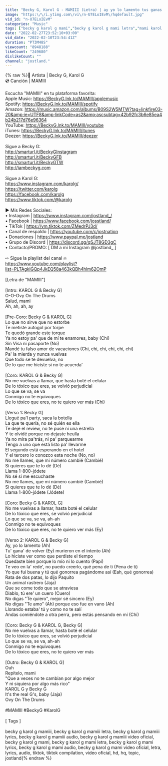 ```yaml
---
title: "Becky G, Karol G - MAMIII (Letra) | ay yo lo lamento tus ganas de volver murieron en el intento"
image: "https:\/\/i.ytimg.com\/vi\/n-U7ELoIEvM\/hqdefault.jpg"
vid_id: "n-U7ELoIEvM"
categories: "Music"
tags: ["becky g karol g mami","becky g karol g mami letra","mami karol g"]
date: "2022-02-27T23:52:10+03:00"
vid_date: "2022-02-10T23:54:41Z"
duration: "PT3M48S"
viewcount: "8948188"
likeCount: "249680"
dislikeCount: ""
channel: "jostland."
---
```

{% raw %}👤 Artista | Becky G, Karol G<br />💿 Canción | MAMIII<br /><br />Escucha &quot;MAMIII&quot; en tu plataforma favorita:<br />Apple Music: <a rel="nofollow" target="blank" href="https://BeckyG.lnk.to/MAMIII/applemusic">https://BeckyG.lnk.to/MAMIII/applemusic</a> <br />Spotify: <a rel="nofollow" target="blank" href="https://BeckyG.lnk.to/MAMIII/spotify">https://BeckyG.lnk.to/MAMIII/spotify</a> <br />Amazon: <a rel="nofollow" target="blank" href="https://music.amazon.com/albums/B09S2W5MTW?tag=linkfire03-20&amp;ie=UTF8&amp;linkCode=as2&amp;ascsubtag=42b92fc3b6e85ea4b24b217d76e96364">https://music.amazon.com/albums/B09S2W5MTW?tag=linkfire03-20&amp;ie=UTF8&amp;linkCode=as2&amp;ascsubtag=42b92fc3b6e85ea4b24b217d76e96364</a><br />YouTube: <a rel="nofollow" target="blank" href="https://BeckyG.lnk.to/MAMIII/youtube">https://BeckyG.lnk.to/MAMIII/youtube</a> <br />iTunes: <a rel="nofollow" target="blank" href="https://BeckyG.lnk.to/MAMIII/itunes">https://BeckyG.lnk.to/MAMIII/itunes</a> <br />Deezer: <a rel="nofollow" target="blank" href="https://BeckyG.lnk.to/MAMIII/deezer">https://BeckyG.lnk.to/MAMIII/deezer</a> <br /><br />Sigue a Becky G:<br /><a rel="nofollow" target="blank" href="http://smarturl.it/BeckyGInstagram">http://smarturl.it/BeckyGInstagram</a><br /><a rel="nofollow" target="blank" href="http://smarturl.it/BeckyGFB">http://smarturl.it/BeckyGFB</a><br /><a rel="nofollow" target="blank" href="http://smarturl.it/BeckyGTW">http://smarturl.it/BeckyGTW</a><br /><a rel="nofollow" target="blank" href="http://iambeckyg.com">http://iambeckyg.com</a><br /><br />Sigue a Karol G:<br /><a rel="nofollow" target="blank" href="https://www.instagram.com/karolg/">https://www.instagram.com/karolg/</a> <br /><a rel="nofollow" target="blank" href="https://twitter.com/karolg">https://twitter.com/karolg</a> <br /><a rel="nofollow" target="blank" href="https://facebook.com/karolg">https://facebook.com/karolg</a> <br /><a rel="nofollow" target="blank" href="https://www.tiktok.com/@karolg">https://www.tiktok.com/@karolg</a><br /><br />► Mis Redes Sociales:<br />• Instagram | <a rel="nofollow" target="blank" href="https://www.instagram.com/jostland_/">https://www.instagram.com/jostland_/</a><br />• Facebook | <a rel="nofollow" target="blank" href="https://www.facebook.com/josstland/">https://www.facebook.com/josstland/</a><br />• TikTok | <a rel="nofollow" target="blank" href="https://vm.tiktok.com/ZMedrPJ3d/">https://vm.tiktok.com/ZMedrPJ3d/</a><br />• Canal de respaldo | <a rel="nofollow" target="blank" href="https://youtube.com/c/jostnation">https://youtube.com/c/jostnation</a><br />• Donaciones | <a rel="nofollow" target="blank" href="https://www.paypal.me/jostland">https://www.paypal.me/jostland</a><br />• Grupo de Discord | <a rel="nofollow" target="blank" href="https://discord.gg/qSJT8GD3gC">https://discord.gg/qSJT8GD3gC</a><br />• Contacto/PROMO: [ DM a mi Instagram @jostland_ ]<br /><br />⇨ Sigue la playlist del canal 🔥<br /><a rel="nofollow" target="blank" href="https://www.youtube.com/playlist?list=PLTAgklGQp4JkEQ58a463kQBh4hlm62OmP">https://www.youtube.com/playlist?list=PLTAgklGQp4JkEQ58a463kQBh4hlm62OmP</a><br /><br />[Letra de &quot;MAMIII&quot;]<br /><br />[Intro: KAROL G &amp; Becky G]<br />O-O-Ovy On The Drums<br />Salud, mami<br />Ah, ah, ah, ay<br /><br />[Pre-Coro: Becky G &amp; KAROL G]<br />Lo que no sirve que no estorbe<br />Te metiste autogol por torpe<br />Te quedó grande este torque<br />Ya no estoy pa' que de mí te enamores, baby (Chi)<br />Sin Visa ni pasaporte (No)<br />Mandé tu falso amor de vacaciones (Chi, chi, chi, chi, chi, chi)<br />Pa' la mierda y nunca vuelvas<br />Que todo se te devuelva, no<br />De lo que me hiciste si no te acuerda'<br /><br />[Coro: KAROL G &amp; Becky G]<br />No me vuelvas a llamar, que hasta boté el cеlular<br />De lo tóxico que erеs, se volvió perjudicial<br />Lo que se va, se va<br />Conmigo no te equivoques<br />De lo tóxico que eres, no te quiero ver más (Chi)<br /><br />[Verso 1: Becky G]<br />Llegué pa'l party, saca la botella<br />La que te quería, no sé quién es ella<br />Te dejé el review, no te puse ni una estrella<br />Y te olvidé porque no dejaste heulla<br />Ya no mira pa'trás, ni pa' parquearme<br />Tengo a uno que está listo pa' llevarme<br />El segundo está esperando en el hotel<br />Y el tercero lo conozco esta noche (No, no)<br />No me llames, que mi número cambié (Cambié)<br />Si quieres que te lo dé (Dé)<br />Llama 1-800-jódete<br />No sé si me escuchaste<br />No me llames, que mi número cambié (Cambié)<br />Si quieres que te lo dé (Dé)<br />Llama 1-800-jódete (Jódete)<br /><br />[Coro: Becky G &amp; KAROL G]<br />No me vuelvas a llamar, hasta boté el celular<br />De lo tóxico que eres, se volvió perjudicial<br />Lo que se va, se va, ah-ah<br />Conmigo no te equivoques<br />De lo tóxico que eres, no te quiero ver más (Ey)<br /><br />[Verso 2: KAROL G &amp; Becky G]<br />Ay, yo lo lamento (Ah)<br />Tu' gana' de volver (Ey) murieron en el intento (Ah)<br />Lo hiciste ver como que perdiste el tiempo<br />Quedaste bien porque lo mío ni lo cuento (Papi)<br />Te veo en la' rede', no puedo creerlo, qué pena de ti (Pena de ti)<br />Yo que fui buena y tú qué gonorrea pagándome así (Eah, qué gonorrea)<br />Rata de dos patas, lo dijo Paquito<br />Un animal rastrero (Jaja)<br />Que se come todo que se atraviesa<br />Diablo, tú ere' un cuero (Cuero)<br />No digas &quot;Te quiero&quot;, mejor sé sincero (Ey)<br />No digas &quot;Te amo&quot; (Ah) porque eso fue en vano (Ah)<br />Llorando estaba' tú y como no te salí<br />Andas comiéndote a otra perra, pero estás pensando en mí (Chi)<br /><br />[Coro: Becky G &amp; KAROL G, Becky G]<br />No me vuelvas a llamar, hasta boté el celular<br />De lo tóxico que eres, se volvió perjudicial<br />Lo que se va, se va, ah-ah<br />Conmigo no te equivoques<br />De lo tóxico que eres, no te quiero ver más<br /><br />[Outro: Becky G &amp; KAROL G]<br />Ouh<br />Repítelo, mami<br />&quot;Que a veces no te cambian por algo mejor<br />Y ni siquiera por algo más rico&quot;<br />KAROL G y Becky G<br />It's the real G's, baby (Jaja)<br />Ovy On The Drums<br /><br />#MAMIII #BeckyG #KarolG<br /><br />[ Tags ]<br /><br />becky g karol g mamiii, becky g karol g mamiii letra, becky g karol g mamiii lyrics, becky g karol g mamiii audio, becky g karol g mamiii video oficial, becky g karol g mami, becky g karol g mami letra, becky g karol g mami lyrics, becky g karol g mami audio, becky g karol g mami video oficial, letra, lyrics, audio, tiktok, tiktok compilation, video oficial, hd, hq, topic, jostland{% endraw %}
